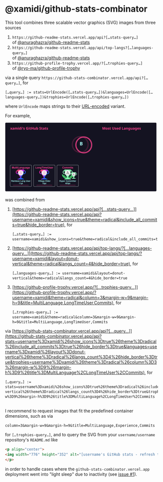 # @xamidi/github-stats-combinator

This tool combines three scalable vector graphics (SVG) images from three sources

1. `https://github-readme-stats.vercel.app/api?[…stats-query…]`  
   of [@anuraghazra/github-readme-stats](https://github.com/anuraghazra/github-readme-stats)
2. `https://github-readme-stats.vercel.app/api/top-langs?[…languages-query…]`  
   of [@anuraghazra/github-readme-stats](https://github.com/anuraghazra/github-readme-stats)
3. `https://github-profile-trophy.vercel.app/?[…trophies-query…]`  
   of [@ryo-ma/github-profile-trophy](https://github.com/ryo-ma/github-profile-trophy)

via a single query `https://github-stats-combinator.vercel.app/api?[…query…]`, for

```
[…query…] := stats=UrlEncode([…stats-query…])&languages=UrlEncode([…languages-query…])&trophies=UrlEncode([…trophies-query…])
```

where `UrlEncode` maps strings to their [URL-encoded](https://www.urlencoder.org) variant.

For example,

[![sample.svg](public/sample.svg)](https://github.com/xamidi/github-stats-combinator/blob/master/public/sample.svg)

was combined from

1. [https://github-readme-stats.vercel.app/api?[…stats-query…]](https://github-readme-stats.vercel.app/api?username=xamidi&show_icons=true&theme=radical&include_all_commits=true&hide_border=true), for
   ```
   […stats-query…] := username=xamidi&show_icons=true&theme=radical&include_all_commits=true&hide_border=true
   ```
2. [https://github-readme-stats.vercel.app/api/top-langs/?[…languages-query…]](https://github-readme-stats.vercel.app/api/top-langs/?username=xamidi&layout=donut-vertical&theme=radical&langs_count=4&hide_border=true), for
   ```
   […languages-query…] := username=xamidi&layout=donut-vertical&theme=radical&langs_count=4&hide_border=true
   ```
3. [https://github-profile-trophy.vercel.app/?[…trophies-query…]](https://github-profile-trophy.vercel.app/?username=xamidi&theme=radical&column=3&margin-w=9&margin-h=9&title=MultiLanguage,LongTimeUser,Commits), for
   ```
   […trophies-query…] := username=xamidi&theme=radical&column=3&margin-w=9&margin-h=9&title=MultiLanguage,LongTimeUser,Commits
   ```

via [https://github-stats-combinator.vercel.app/api?[…query…]](https://github-stats-combinator.vercel.app/api?stats=username%3Dxamidi%26show_icons%3Dtrue%26theme%3Dradical%26include_all_commits%3Dtrue%26hide_border%3Dtrue&languages=username%3Dxamidi%26layout%3Ddonut-vertical%26theme%3Dradical%26langs_count%3D4%26hide_border%3Dtrue&trophies=username%3Dxamidi%26theme%3Dradical%26column%3D3%26margin-w%3D9%26margin-h%3D9%26title%3DMultiLanguage%2CLongTimeUser%2CCommits), for

```
[…query…] := stats=username%3Dxamidi%26show_icons%3Dtrue%26theme%3Dradical%26include_all_commits%3Dtrue%26hide_border%3Dtrue&languages=username%3Dxamidi%26layout%3Ddonut-vertical%26theme%3Dradical%26langs_count%3D4%26hide_border%3Dtrue&trophies=username%3Dxamidi%26theme%3Dradical%26column%3D3%26margin-w%3D9%26margin-h%3D9%26title%3DMultiLanguage%2CLongTimeUser%2CCommits
```

&nbsp;  
I recommend to request images that fit the predefined container dimensions, such as via

```
column=3&margin-w=9&margin-h=9&title=MultiLanguage,Experience,Commits
```

for `[…trophies-query…]`, and to query the SVG from your `username/username` repository's `README.md` like

```html
<p align="center">
<img width="776" height="352" alt="[username's GitHub stats - refresh to load image]" src="https://github-stats-combinator.vercel.app/api?[…query…]">
</p>
```

in order to handle cases where the `github-stats-combinator.vercel.app` deployment went into "light sleep" due to inactivity (see [issue #1](https://github.com/xamidi/github-stats-combinator/issues/1)).
